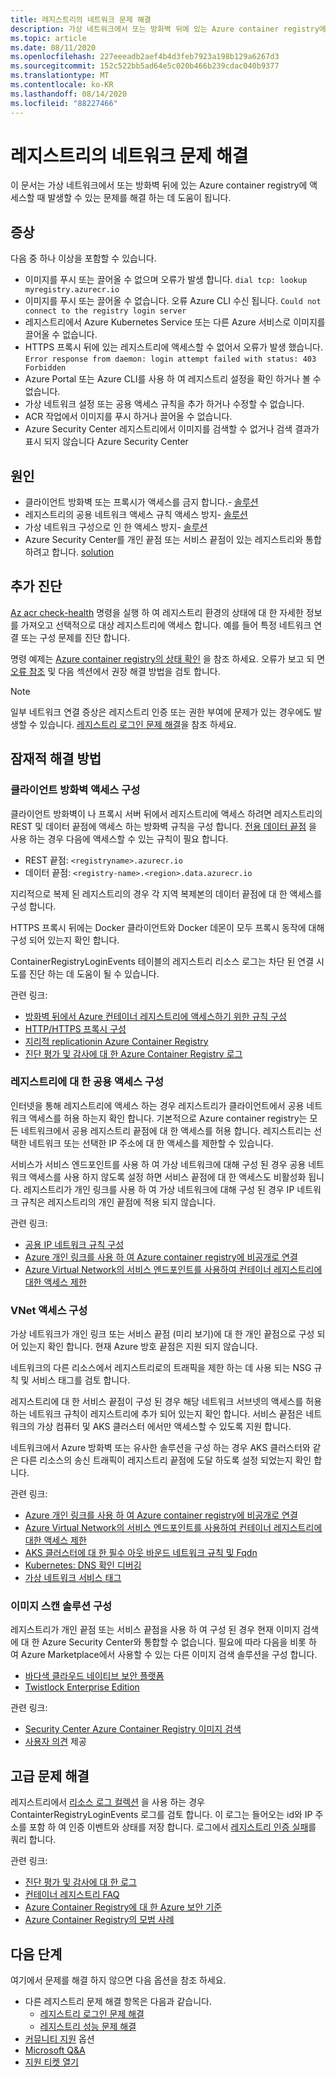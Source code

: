```yaml
---
title: 레지스트리의 네트워크 문제 해결
description: 가상 네트워크에서 또는 방화벽 뒤에 있는 Azure container registry에 액세스할 때 발생 하는 일반적인 문제에 대 한 증상, 원인 및 해결 방법
ms.topic: article
ms.date: 08/11/2020
ms.openlocfilehash: 227eeeadb2aef4b4d3feb7923a198b129a6267d3
ms.sourcegitcommit: 152c522bb5ad64e5c020b466b239cdac040b9377
ms.translationtype: MT
ms.contentlocale: ko-KR
ms.lasthandoff: 08/14/2020
ms.locfileid: "88227466"
---
```

# <a name="troubleshoot-network-issues-with-registry"></a>레지스트리의 네트워크 문제 해결

이 문서는 가상 네트워크에서 또는 방화벽 뒤에 있는 Azure container registry에 액세스할 때 발생할 수 있는 문제를 해결 하는 데 도움이 됩니다. 

## <a name="symptoms"></a>증상

다음 중 하나 이상을 포함할 수 있습니다.

* 이미지를 푸시 또는 끌어올 수 없으며 오류가 발생 합니다. `dial tcp: lookup myregistry.azurecr.io`
* 이미지를 푸시 또는 끌어올 수 없습니다. 오류 Azure CLI 수신 됩니다. `Could not connect to the registry login server`
* 레지스트리에서 Azure Kubernetes Service 또는 다른 Azure 서비스로 이미지를 끌어올 수 없습니다.
* HTTPS 프록시 뒤에 있는 레지스트리에 액세스할 수 없어서 오류가 발생 했습니다. `Error response from daemon: login attempt failed with status: 403 Forbidden`
* Azure Portal 또는 Azure CLI를 사용 하 여 레지스트리 설정을 확인 하거나 볼 수 없습니다.
* 가상 네트워크 설정 또는 공용 액세스 규칙을 추가 하거나 수정할 수 없습니다.
* ACR 작업에서 이미지를 푸시 하거나 끌어올 수 없습니다.
* Azure Security Center 레지스트리에서 이미지를 검색할 수 없거나 검색 결과가 표시 되지 않습니다 Azure Security Center

## <a name="causes"></a>원인

* 클라이언트 방화벽 또는 프록시가 액세스를 금지 합니다.- [솔루션](#configure-client-firewall-access)
* 레지스트리의 공용 네트워크 액세스 규칙 액세스 방지- [솔루션](#configure-public-access-to-registry)
* 가상 네트워크 구성으로 인 한 액세스 방지- [솔루션](#configure-vnet-access)
* Azure Security Center를 개인 끝점 또는 서비스 끝점이 있는 레지스트리와 통합 하려고 합니다. [solution](#configure-image-scanning-solution)

## <a name="further-diagnosis"></a>추가 진단 

[Az acr check-health](/cli/azure/acr#az-acr-check-health) 명령을 실행 하 여 레지스트리 환경의 상태에 대 한 자세한 정보를 가져오고 선택적으로 대상 레지스트리에 액세스 합니다. 예를 들어 특정 네트워크 연결 또는 구성 문제를 진단 합니다. 

명령 예제는 [Azure container registry의 상태 확인](container-registry-check-health.md) 을 참조 하세요. 오류가 보고 되 면 [오류 참조](container-registry-health-error-reference.md) 및 다음 섹션에서 권장 해결 방법을 검토 합니다.

> [!NOTE]
> 일부 네트워크 연결 증상은 레지스트리 인증 또는 권한 부여에 문제가 있는 경우에도 발생할 수 있습니다. [레지스트리 로그인 문제 해결](container-registry-troubleshoot-login.md)을 참조 하세요.

## <a name="potential-solutions"></a>잠재적 해결 방법

### <a name="configure-client-firewall-access"></a>클라이언트 방화벽 액세스 구성

클라이언트 방화벽이 나 프록시 서버 뒤에서 레지스트리에 액세스 하려면 레지스트리의 REST 및 데이터 끝점에 액세스 하는 방화벽 규칙을 구성 합니다. [전용 데이터 끝점](container-registry-firewall-access-rules.md#enable-dedicated-data-endpoints) 을 사용 하는 경우 다음에 액세스할 수 있는 규칙이 필요 합니다.

* REST 끝점: `<registryname>.azurecr.io`
* 데이터 끝점: `<registry-name>.<region>.data.azurecr.io`

지리적으로 복제 된 레지스트리의 경우 각 지역 복제본의 데이터 끝점에 대 한 액세스를 구성 합니다.

HTTPS 프록시 뒤에는 Docker 클라이언트와 Docker 데몬이 모두 프록시 동작에 대해 구성 되어 있는지 확인 합니다.

ContainerRegistryLoginEvents 테이블의 레지스트리 리소스 로그는 차단 된 연결 시도를 진단 하는 데 도움이 될 수 있습니다.

관련 링크:

* [방화벽 뒤에서 Azure 컨테이너 레지스트리에 액세스하기 위한 규칙 구성](container-registry-firewall-access-rules.md)
* [HTTP/HTTPS 프록시 구성](https://docs.docker.com/config/daemon/systemd/#httphttps-proxy)
* [지리적 replicationin Azure Container Registry](container-registry-geo-replication.md)
* [진단 평가 및 감사에 대 한 Azure Container Registry 로그](container-registry-diagnostics-audit-logs.md)

### <a name="configure-public-access-to-registry"></a>레지스트리에 대 한 공용 액세스 구성

인터넷을 통해 레지스트리에 액세스 하는 경우 레지스트리가 클라이언트에서 공용 네트워크 액세스를 허용 하는지 확인 합니다. 기본적으로 Azure container registry는 모든 네트워크에서 공용 레지스트리 끝점에 대 한 액세스를 허용 합니다. 레지스트리는 선택한 네트워크 또는 선택한 IP 주소에 대 한 액세스를 제한할 수 있습니다. 

서비스가 서비스 엔드포인트를 사용 하 여 가상 네트워크에 대해 구성 된 경우 공용 네트워크 액세스를 사용 하지 않도록 설정 하면 서비스 끝점에 대 한 액세스도 비활성화 됩니다. 레지스트리가 개인 링크를 사용 하 여 가상 네트워크에 대해 구성 된 경우 IP 네트워크 규칙은 레지스트리의 개인 끝점에 적용 되지 않습니다. 

관련 링크:

* [공용 IP 네트워크 규칙 구성](container-registry-access-selected-networks.md)
* [Azure 개인 링크를 사용 하 여 Azure container registry에 비공개로 연결](container-registry-private-link.md)
* [Azure Virtual Network의 서비스 엔드포인트를 사용하여 컨테이너 레지스트리에 대한 액세스 제한](container-registry-vnet.md)


### <a name="configure-vnet-access"></a>VNet 액세스 구성

가상 네트워크가 개인 링크 또는 서비스 끝점 (미리 보기)에 대 한 개인 끝점으로 구성 되어 있는지 확인 합니다. 현재 Azure 방호 끝점은 지원 되지 않습니다.

네트워크의 다른 리소스에서 레지스트리로의 트래픽을 제한 하는 데 사용 되는 NSG 규칙 및 서비스 태그를 검토 합니다. 

레지스트리에 대 한 서비스 끝점이 구성 된 경우 해당 네트워크 서브넷의 액세스를 허용 하는 네트워크 규칙이 레지스트리에 추가 되어 있는지 확인 합니다. 서비스 끝점은 네트워크의 가상 컴퓨터 및 AKS 클러스터 에서만 액세스할 수 있도록 지원 합니다.

네트워크에서 Azure 방화벽 또는 유사한 솔루션을 구성 하는 경우 AKS 클러스터와 같은 다른 리소스의 송신 트래픽이 레지스트리 끝점에 도달 하도록 설정 되었는지 확인 합니다.

관련 링크:

* [Azure 개인 링크를 사용 하 여 Azure container registry에 비공개로 연결](container-registry-private-link.md)
* [Azure Virtual Network의 서비스 엔드포인트를 사용하여 컨테이너 레지스트리에 대한 액세스 제한](container-registry-vnet.md)
* [AKS 클러스터에 대 한 필수 아웃 바운드 네트워크 규칙 및 Fqdn](../aks/limit-egress-traffic.md#required-outbound-network-rules-and-fqdns-for-aks-clusters)
* [Kubernetes: DNS 확인 디버깅](https://kubernetes.io/docs/tasks/administer-cluster/dns-debugging-resolution/)
* [가상 네트워크 서비스 태그](../virtual-network/service-tags-overview.md)

### <a name="configure-image-scanning-solution"></a>이미지 스캔 솔루션 구성

레지스트리가 개인 끝점 또는 서비스 끝점을 사용 하 여 구성 된 경우 현재 이미지 검색에 대 한 Azure Security Center와 통합할 수 없습니다. 필요에 따라 다음을 비롯 하 여 Azure Marketplace에서 사용할 수 있는 다른 이미지 검색 솔루션을 구성 합니다.

* [바다색 클라우드 네이티브 보안 플랫폼](https://azuremarketplace.microsoft.com/marketplace/apps/aqua-security.aqua-security)
* [Twistlock Enterprise Edition](https://azuremarketplace.microsoft.com/marketplace/apps/twistlock.twistlock)

관련 링크:

* [Security Center Azure Container Registry 이미지 검색](../security-center/azure-container-registry-integration.md)
* [사용자 의견](https://feedback.azure.com/forums/347535-azure-security-center/suggestions/41091577-enable-vulnerability-scanning-for-images-that-are) 제공


## <a name="advanced-troubleshooting"></a>고급 문제 해결

레지스트리에서 [리소스 로그 컬렉션](container-registry-diagnostics-audit-logs.md) 을 사용 하는 경우 ContainterRegistryLoginEvents 로그를 검토 합니다. 이 로그는 들어오는 id와 IP 주소를 포함 하 여 인증 이벤트와 상태를 저장 합니다. 로그에서 [레지스트리 인증 실패](container-registry-diagnostics-audit-logs.md#registry-authentication-failures)를 쿼리 합니다. 

관련 링크:

* [진단 평가 및 감사에 대 한 로그](container-registry-diagnostics-audit-logs.md)
* [컨테이너 레지스트리 FAQ](container-registry-faq.md)
* [Azure Container Registry에 대 한 Azure 보안 기준](security-baseline.md)
* [Azure Container Registry의 모범 사례](container-registry-best-practices.md)

## <a name="next-steps"></a>다음 단계

여기에서 문제를 해결 하지 않으면 다음 옵션을 참조 하세요.

* 다른 레지스트리 문제 해결 항목은 다음과 같습니다.
  * [레지스트리 로그인 문제 해결](container-registry-troubleshoot-login.md) 
  * [레지스트리 성능 문제 해결](container-registry-troubleshoot-performance.md)
* [커뮤니티 지원](https://azure.microsoft.com/support/community/) 옵션
* [Microsoft Q&A](https://docs.microsoft.com/answers/products/)
* [지원 티켓 열기](https://azure.microsoft.com/support/create-ticket/)


